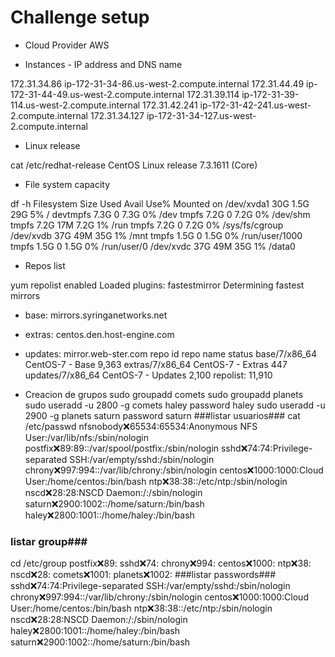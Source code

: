 # Challenge setup

* Cloud Provider 
AWS

*  Instances - IP address and DNS name

172.31.34.86    ip-172-31-34-86.us-west-2.compute.internal
172.31.44.49    ip-172-31-44-49.us-west-2.compute.internal
172.31.39.114   ip-172-31-39-114.us-west-2.compute.internal
172.31.42.241   ip-172-31-42-241.us-west-2.compute.internal
172.31.34.127   ip-172-31-34-127.us-west-2.compute.internal

* Linux release

cat /etc/redhat-release
CentOS Linux release 7.3.1611 (Core)

* File system capacity

 df -h
Filesystem      Size  Used Avail Use% Mounted on
/dev/xvda1       30G  1.5G   29G   5% /
devtmpfs        7.3G     0  7.3G   0% /dev
tmpfs           7.2G     0  7.2G   0% /dev/shm
tmpfs           7.2G   17M  7.2G   1% /run
tmpfs           7.2G     0  7.2G   0% /sys/fs/cgroup
/dev/xvdb        37G   49M   35G   1% /mnt
tmpfs           1.5G     0  1.5G   0% /run/user/1000
tmpfs           1.5G     0  1.5G   0% /run/user/0
/dev/xvdc        37G   49M   35G   1% /data0

* Repos list

yum repolist enabled
Loaded plugins: fastestmirror
Determining fastest mirrors
 * base: mirrors.syringanetworks.net
 * extras: centos.den.host-engine.com
 * updates: mirror.web-ster.com
repo id                             repo name                             status
base/7/x86_64                       CentOS-7 - Base                       9,363
extras/7/x86_64                     CentOS-7 - Extras                       447
updates/7/x86_64                    CentOS-7 - Updates                    2,100
repolist: 11,910

* Creacion de grupos
sudo groupadd comets
sudo groupadd planets
sudo useradd -u 2800 -g comets haley
password haley
sudo useradd -u 2900 -g planets saturn
password saturn
###listar usuarios###
cat /etc/passwd
nfsnobody:x:65534:65534:Anonymous NFS User:/var/lib/nfs:/sbin/nologin
postfix:x:89:89::/var/spool/postfix:/sbin/nologin
sshd:x:74:74:Privilege-separated SSH:/var/empty/sshd:/sbin/nologin
chrony:x:997:994::/var/lib/chrony:/sbin/nologin
centos:x:1000:1000:Cloud User:/home/centos:/bin/bash
ntp:x:38:38::/etc/ntp:/sbin/nologin
nscd:x:28:28:NSCD Daemon:/:/sbin/nologin
saturn:x:2900:1002::/home/saturn:/bin/bash
haley:x:2800:1001::/home/haley:/bin/bash
### listar group###
cd /etc/group
postfix:x:89:
sshd:x:74:
chrony:x:994:
centos:x:1000:
ntp:x:38:
nscd:x:28:
comets:x:1001:
planets:x:1002:
###listar passwords###
sshd:x:74:74:Privilege-separated SSH:/var/empty/sshd:/sbin/nologin
chrony:x:997:994::/var/lib/chrony:/sbin/nologin
centos:x:1000:1000:Cloud User:/home/centos:/bin/bash
ntp:x:38:38::/etc/ntp:/sbin/nologin
nscd:x:28:28:NSCD Daemon:/:/sbin/nologin
haley:x:2800:1001::/home/haley:/bin/bash
saturn:x:2900:1002::/home/saturn:/bin/bash













